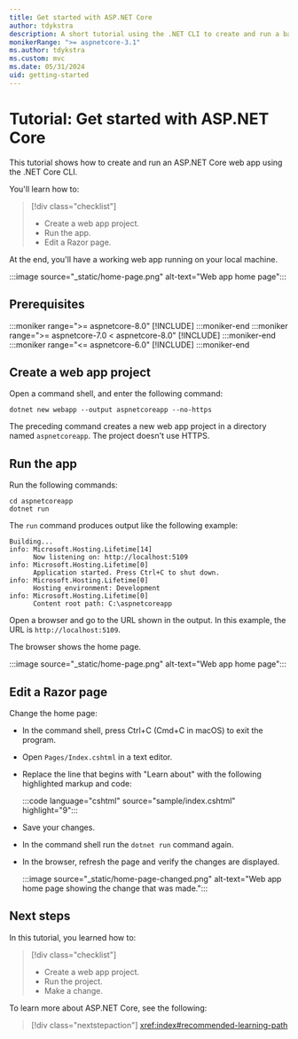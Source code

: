 ```yaml
---
title: Get started with ASP.NET Core
author: tdykstra
description: A short tutorial using the .NET CLI to create and run a basic Hello World app using ASP.NET Core.
monikerRange: ">= aspnetcore-3.1"
ms.author: tdykstra
ms.custom: mvc
ms.date: 05/31/2024
uid: getting-started
---
```

# Tutorial: Get started with ASP.NET Core

This tutorial shows how to create and run an ASP.NET Core web app using the .NET Core CLI.

You'll learn how to:

> [!div class="checklist"]
> * Create a web app project.
> * Run the app.
> * Edit a Razor page.

At the end, you'll have a working web app running on your local machine.

:::image source="_static/home-page.png" alt-text="Web app home page":::

## Prerequisites

:::moniker range=">= aspnetcore-8.0"
[!INCLUDE[](~/includes/8.0-SDK.md)]
:::moniker-end
:::moniker range=">= aspnetcore-7.0 < aspnetcore-8.0"
[!INCLUDE[](~/includes/7.0-SDK.md)]
:::moniker-end
:::moniker range="<= aspnetcore-6.0"
[!INCLUDE[](~/includes/6.0-SDK.md)]
:::moniker-end

## Create a web app project

Open a command shell, and enter the following command:

```dotnetcli
dotnet new webapp --output aspnetcoreapp --no-https
```

The preceding command creates a new web app project in a directory named `aspnetcoreapp`. The project doesn't use HTTPS.

## Run the app

Run the following commands:

```dotnetcli
cd aspnetcoreapp
dotnet run
```

The `run` command produces output like the following example:

```output
Building...
info: Microsoft.Hosting.Lifetime[14]
      Now listening on: http://localhost:5109
info: Microsoft.Hosting.Lifetime[0]
      Application started. Press Ctrl+C to shut down.
info: Microsoft.Hosting.Lifetime[0]
      Hosting environment: Development
info: Microsoft.Hosting.Lifetime[0]
      Content root path: C:\aspnetcoreapp
```

Open a browser and go to the URL shown in the output. In this example, the URL is `http://localhost:5109`.

The browser shows the home page.

:::image source="_static/home-page.png" alt-text="Web app home page":::

## Edit a Razor page

Change the home page:

* In the command shell, press Ctrl+C (Cmd+C in macOS) to exit the program.
* Open `Pages/Index.cshtml` in a text editor.
* Replace the line that begins with "Learn about" with the following highlighted markup and code:

  :::code language="cshtml" source="sample/index.cshtml" highlight="9":::

* Save your changes.
* In the command shell run the `dotnet run` command again.
* In the browser, refresh the page and verify the changes are displayed.

  :::image source="_static/home-page-changed.png" alt-text="Web app home page showing the change that was made.":::

## Next steps

In this tutorial, you learned how to:

> [!div class="checklist"]
> * Create a web app project.
> * Run the project.
> * Make a change.

To learn more about ASP.NET Core, see the following:

> [!div class="nextstepaction"]
> <xref:index#recommended-learning-path>
